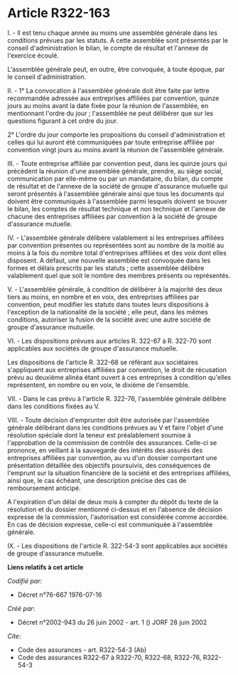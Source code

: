 # Article R322-163

I. - Il est tenu chaque année au moins une assemblée générale dans les conditions prévues par les statuts. A cette assemblée
sont présentés par le conseil d'administration le bilan, le compte de résultat et l'annexe de l'exercice écoulé.

L'assemblée générale peut, en outre, être convoquée, à toute époque, par le conseil d'administration.

II. - 1° La convocation à l'assemblée générale doit être faite par lettre recommandée adressée aux entreprises affiliées par
convention, quinze jours au moins avant la date fixée pour la réunion de l'assemblée, en mentionnant l'ordre du jour ;
l'assemblée ne peut délibérer que sur les questions figurant à cet ordre du jour.

2° L'ordre du jour comporte les propositions du conseil d'administration et celles qui lui auront été communiquées par toute
entreprise affiliée par convention vingt jours au moins avant la réunion de l'assemblée générale.

III. - Toute entreprise affiliée par convention peut, dans les quinze jours qui précèdent la réunion d'une assemblée
générale, prendre, au siège social, communication par elle-même ou par un mandataire, du bilan, du compte de résultat et de
l'annexe de la société de groupe d'assurance mutuelle qui seront présentés à l'assemblée générale ainsi que tous les
documents qui doivent être communiqués à l'assemblée parmi lesquels doivent se trouver le bilan, les comptes de résultat
technique et non technique et l'annexe de chacune des entreprises affiliées par convention à la société de groupe d'assurance
mutuelle.

IV. - L'assemblée générale délibère valablement si les entreprises affiliées par convention présentes ou représentées sont au
nombre de la moitié au moins à la fois du nombre total d'entreprises affiliées et des voix dont elles disposent. A défaut,
une nouvelle assemblée est convoquée dans les formes et délais prescrits par les statuts ; cette assemblée délibère
valablement quel que soit le nombre des membres présents ou représentés.

V. - L'assemblée générale, à condition de délibérer à la majorité des deux tiers au moins, en nombre et en voix, des
entreprises affiliées par convention, peut modifier les statuts dans toutes leurs dispositions à l'exception de la
nationalité de la société ; elle peut, dans les mêmes conditions, autoriser la fusion de la société avec une autre société de
groupe d'assurance mutuelle.

VI. - Les dispositions prévues aux articles R. 322-67 à R. 322-70 sont applicables aux sociétés de groupe d'assurance
mutuelle.

Les dispositions de l'article R. 322-68 se référant aux sociétaires s'appliquent aux entreprises affiliées par convention, le
droit de récusation prévu au deuxième alinéa étant ouvert à ces entreprises à condition qu'elles représentent, en nombre ou
en voix, le dixième de l'ensemble.

VII. - Dans le cas prévu à l'article R. 322-76, l'assemblée générale délibère dans les conditions fixées au V.

VIII. - Toute décision d'emprunter doit être autorisée par l'assemblée générale délibérant dans les conditions prévues au V
et faire l'objet d'une résolution spéciale dont la teneur est préalablement soumise à l'approbation de la commission de
contrôle des assurances. Celle-ci se prononce, en veillant à la sauvegarde des intérêts des assurés des entreprises affiliées
par convention, au vu d'un dossier comportant une présentation détaillée des objectifs poursuivis, des conséquences de
l'emprunt sur la situation financière de la société et des entreprises affiliées, ainsi que, le cas échéant, une description
précise des cas de remboursement anticipé.

A l'expiration d'un délai de deux mois à compter du dépôt du texte de la résolution et du dossier mentionné ci-dessus et en
l'absence de décision expresse de la commission, l'autorisation est considérée comme accordée. En cas de décision expresse,
celle-ci est communiquée à l'assemblée générale.

IX. - Les dispositions de l'article R. 322-54-3 sont applicables aux sociétés de groupe d'assurance mutuelle.

**Liens relatifs à cet article**

_Codifié par_:

  - Décret n°76-667 1976-07-16

_Créé par_:

  - Décret n°2002-943 du 26 juin 2002 - art. 1 () JORF 28 juin 2002

_Cite_:

  - Code des assurances - art. R322-54-3 (Ab)
  - Code des assurances R322-67 à R322-70, R322-68, R322-76, R322-54-3
